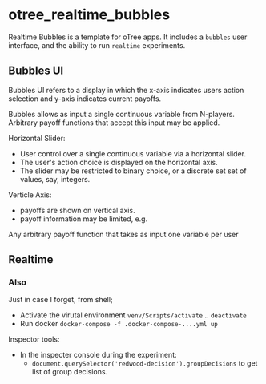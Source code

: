 # otree_realtime_bubbles

Realtime Bubbles is a template for oTree apps. It includes a `bubbles` user interface, and the ability to run `realtime` experiments. 

## Bubbles UI

Bubbles UI refers to a display in which the x-axis indicates users action selection and y-axis indicates current payoffs. 

Bubbles allows as input a single continuous variable from N-players. Arbitrary payoff functions that accept this input may be applied. 


Horizontal Slider:
- User control over a single continuous variable via a horizontal slider. 
- The user's action choice is displayed on the horizontal axis. 
- The slider may be restricted to binary choice, or a discrete set set of values, say, integers. 

Verticle Axis:
- payoffs are shown on vertical axis. 
- payoff information may be limited, e.g. 

Any arbitrary payoff function that takes as input one variable per user 

## Realtime

### Also

Just in case I forget, from shell;

- Activate the virutal environment `venv/Scripts/activate` .. `deactivate`
- Run docker `docker-compose -f .docker-compose-....yml up`

Inspector tools:

- In the inspecter console during the experiment:
  - `document.querySelector('redwood-decision').groupDecisions` to get list of group decisions. 